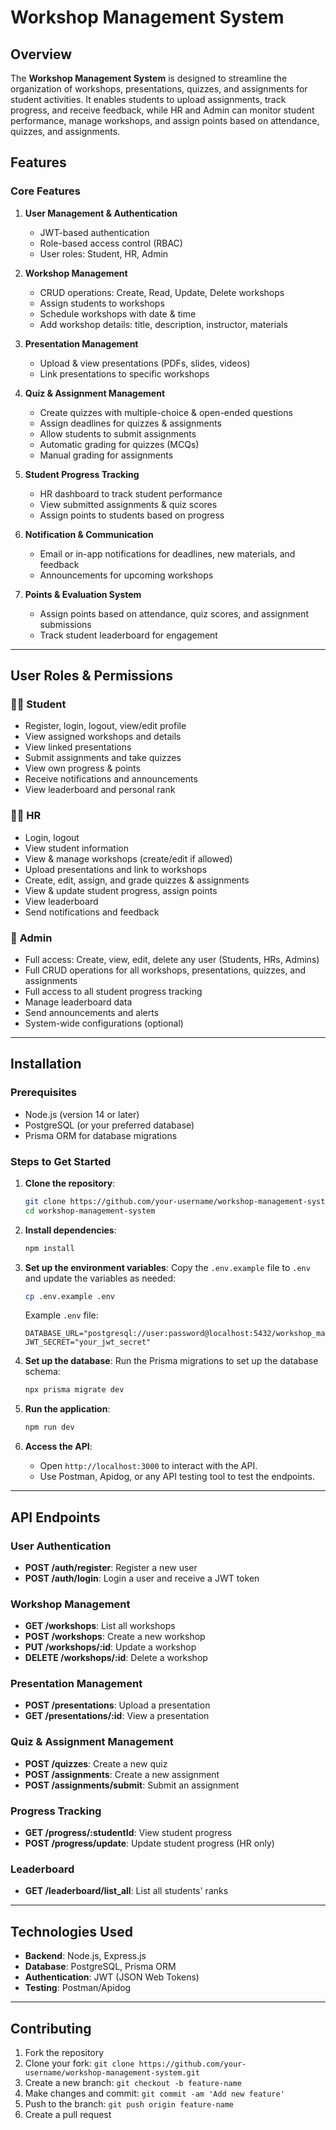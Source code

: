 # Workshop Management System

## Overview

The **Workshop Management System** is designed to streamline the organization of workshops, presentations, quizzes, and assignments for student activities. It enables students to upload assignments, track progress, and receive feedback, while HR and Admin can monitor student performance, manage workshops, and assign points based on attendance, quizzes, and assignments.

## Features

### Core Features
1. **User Management & Authentication**
    - JWT-based authentication
    - Role-based access control (RBAC)
    - User roles: Student, HR, Admin

2. **Workshop Management**
    - CRUD operations: Create, Read, Update, Delete workshops
    - Assign students to workshops
    - Schedule workshops with date & time
    - Add workshop details: title, description, instructor, materials

3. **Presentation Management**
    - Upload & view presentations (PDFs, slides, videos)
    - Link presentations to specific workshops

4. **Quiz & Assignment Management**
    - Create quizzes with multiple-choice & open-ended questions
    - Assign deadlines for quizzes & assignments
    - Allow students to submit assignments
    - Automatic grading for quizzes (MCQs)
    - Manual grading for assignments

5. **Student Progress Tracking**
    - HR dashboard to track student performance
    - View submitted assignments & quiz scores
    - Assign points to students based on progress

6. **Notification & Communication**
    - Email or in-app notifications for deadlines, new materials, and feedback
    - Announcements for upcoming workshops

7. **Points & Evaluation System**
    - Assign points based on attendance, quiz scores, and assignment submissions
    - Track student leaderboard for engagement

---

## User Roles & Permissions

### 🧑‍🎓 **Student**
- Register, login, logout, view/edit profile
- View assigned workshops and details
- View linked presentations
- Submit assignments and take quizzes
- View own progress & points
- Receive notifications and announcements
- View leaderboard and personal rank

### 👩‍💼 **HR**
- Login, logout
- View student information
- View & manage workshops (create/edit if allowed)
- Upload presentations and link to workshops
- Create, edit, assign, and grade quizzes & assignments
- View & update student progress, assign points
- View leaderboard
- Send notifications and feedback

### 👑 **Admin**
- Full access: Create, view, edit, delete any user (Students, HRs, Admins)
- Full CRUD operations for all workshops, presentations, quizzes, and assignments
- Full access to all student progress tracking
- Manage leaderboard data
- Send announcements and alerts
- System-wide configurations (optional)

---

## Installation

### Prerequisites
- Node.js (version 14 or later)
- PostgreSQL (or your preferred database)
- Prisma ORM for database migrations

### Steps to Get Started

1. **Clone the repository**:
    ```bash
    git clone https://github.com/your-username/workshop-management-system.git
    cd workshop-management-system
    ```

2. **Install dependencies**:
    ```bash
    npm install
    ```

3. **Set up the environment variables**:
    Copy the `.env.example` file to `.env` and update the variables as needed:
    ```bash
    cp .env.example .env
    ```

    Example `.env` file:
    ```env
    DATABASE_URL="postgresql://user:password@localhost:5432/workshop_management"
    JWT_SECRET="your_jwt_secret"
    ```

4. **Set up the database**:
    Run the Prisma migrations to set up the database schema:
    ```bash
    npx prisma migrate dev
    ```

5. **Run the application**:
    ```bash
    npm run dev
    ```

6. **Access the API**:
    - Open `http://localhost:3000` to interact with the API.
    - Use Postman, Apidog, or any API testing tool to test the endpoints.

---

## API Endpoints

### User Authentication
- **POST /auth/register**: Register a new user
- **POST /auth/login**: Login a user and receive a JWT token

### Workshop Management
- **GET /workshops**: List all workshops
- **POST /workshops**: Create a new workshop
- **PUT /workshops/:id**: Update a workshop
- **DELETE /workshops/:id**: Delete a workshop

### Presentation Management
- **POST /presentations**: Upload a presentation
- **GET /presentations/:id**: View a presentation

### Quiz & Assignment Management
- **POST /quizzes**: Create a new quiz
- **POST /assignments**: Create a new assignment
- **POST /assignments/submit**: Submit an assignment

### Progress Tracking
- **GET /progress/:studentId**: View student progress
- **POST /progress/update**: Update student progress (HR only)

### Leaderboard
- **GET /leaderboard/list_all**: List all students' ranks

---

## Technologies Used

- **Backend**: Node.js, Express.js
- **Database**: PostgreSQL, Prisma ORM
- **Authentication**: JWT (JSON Web Tokens)
- **Testing**: Postman/Apidog

---

## Contributing

1. Fork the repository
2. Clone your fork: `git clone https://github.com/your-username/workshop-management-system.git`
3. Create a new branch: `git checkout -b feature-name`
4. Make changes and commit: `git commit -am 'Add new feature'`
5. Push to the branch: `git push origin feature-name`
6. Create a pull request
